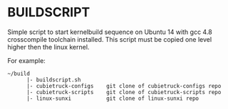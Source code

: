 BUILDSCRIPT
===========

Simple script to start kernelbuild sequence on Ubuntu 14 with gcc 4.8 crosscompile toolchain installed.
This script must be copied one level higher then the linux kernel.

For example:


	~/build
	      |- buildscript.sh
	      |- cubietruck-configs    git clone of cubietruck-configs repo
	      |- cubietruck-scripts    git clone of cubietruck-scripts repo
	      |- linux-sunxi           git clone of linux-sunxi repo




